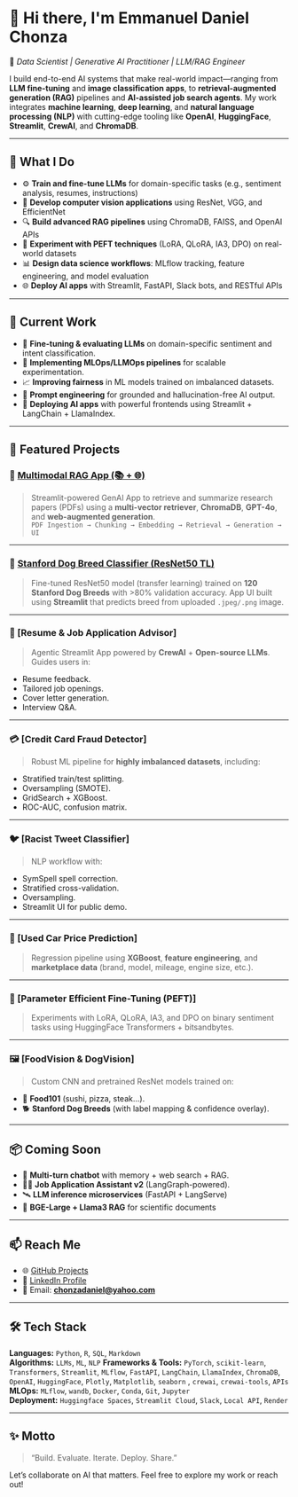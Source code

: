 # 👋 Hi there, I'm Emmanuel Daniel Chonza

🚀 *Data Scientist | Generative AI Practitioner | LLM/RAG Engineer*

I build end-to-end AI systems that make real-world impact—ranging from **LLM fine-tuning** and **image classification apps**, to **retrieval-augmented generation (RAG)** pipelines and **AI-assisted job search agents**. My work integrates **machine learning**, **deep learning**, and **natural language processing (NLP)** with cutting-edge tooling like **OpenAI**, **HuggingFace**, **Streamlit**, **CrewAI**, and **ChromaDB**.

---

## 🧠 What I Do

- ⚙️ **Train and fine-tune LLMs** for domain-specific tasks (e.g., sentiment analysis, resumes, instructions)
- 🤖 **Develop computer vision applications** using ResNet, VGG, and EfficientNet
- 🔍 **Build advanced RAG pipelines** using ChromaDB, FAISS, and OpenAI APIs
- 🧪 **Experiment with PEFT techniques** (LoRA, QLoRA, IA3, DPO) on real-world datasets
- 📊 **Design data science workflows**: MLflow tracking, feature engineering, and model evaluation
- 🌐 **Deploy AI apps** with Streamlit, FastAPI, Slack bots, and RESTful APIs

---

## 🔭 Current Work

- 🔬 **Fine-tuning & evaluating LLMs** on domain-specific sentiment and intent classification.
- 🧱 **Implementing MLOps/LLMOps pipelines** for scalable experimentation.
- 📈 **Improving fairness** in ML models trained on imbalanced datasets.
- 🧠 **Prompt engineering** for grounded and hallucination-free AI output.
- 🎯 **Deploying AI apps** with powerful frontends using Streamlit + LangChain + LlamaIndex.

---

## 🧩 Featured Projects

### 🧠 [**Multimodal RAG App (📚 + 🌐)**](https://github.com/chonzadaniel)  
> Streamlit-powered GenAI App to retrieve and summarize research papers (PDFs) using a **multi-vector retriever**, **ChromaDB**, **GPT-4o**, and **web-augmented generation**.  
`PDF Ingestion → Chunking → Embedding → Retrieval → Generation → UI`

---

### 🐶 [**Stanford Dog Breed Classifier (ResNet50 TL)**](https://github.com/chonzadaniel)  
> Fine-tuned ResNet50 model (transfer learning) trained on **120 Stanford Dog Breeds** with >80% validation accuracy. App UI built using **Streamlit** that predicts breed from uploaded `.jpeg/.png` image.

---

### 💼 [**Resume & Job Application Advisor**]  
> Agentic Streamlit App powered by **CrewAI** + **Open-source LLMs**. Guides users in:
- Resume feedback.
- Tailored job openings.
- Cover letter generation.
- Interview Q&A.

---

### 💳 [**Credit Card Fraud Detector**]  
> Robust ML pipeline for **highly imbalanced datasets**, including:
- Stratified train/test splitting.
- Oversampling (SMOTE).
- GridSearch + XGBoost.
- ROC-AUC, confusion matrix.

---

### 🐦 [**Racist Tweet Classifier**]  
> NLP workflow with:
- SymSpell spell correction.
- Stratified cross-validation.
- Oversampling.
- Streamlit UI for public demo.

---

### 🚗 [**Used Car Price Prediction**]  
> Regression pipeline using **XGBoost**, **feature engineering**, and **marketplace data** (brand, model, mileage, engine size, etc.).

---

### 🧪 [**Parameter Efficient Fine-Tuning (PEFT)**]  
> Experiments with LoRA, QLoRA, IA3, and DPO on binary sentiment tasks using HuggingFace Transformers + bitsandbytes.

---

### 🖼️ [**FoodVision & DogVision**]  
> Custom CNN and pretrained ResNet models trained on:
- 🍣 **Food101** (sushi, pizza, steak...).
- 🐕 **Stanford Dog Breeds** (with label mapping & confidence overlay).

---

## 📦 Coming Soon

- 💬 **Multi-turn chatbot** with memory + web search + RAG.
- 🧑‍💼 **Job Application Assistant v2** (LangGraph-powered).
- 🛰️ **LLM inference microservices** (FastAPI + LangServe)
- 🧬 **BGE-Large + Llama3 RAG** for scientific documents

---

## 📫 Reach Me

- 🌐 [GitHub Projects](https://github.com/chonzadaniel?tab=repositories)
- 💼 [LinkedIn Profile](https://www.linkedin.com/in/emmanuel-daniel-chonza-b2a0b620/)
- 📧 Email: **chonzadaniel@yahoo.com**

---

## 🛠️ Tech Stack

**Languages:** `Python`, `R`, `SQL`, `Markdown`  
**Algorithms:** `LLMs`, `ML`,  `NLP`
**Frameworks & Tools:** `PyTorch`, `scikit-learn`, `Transformers`, `Streamlit`, `MLflow`, `FastAPI`, `LangChain`, `LlamaIndex`, `ChromaDB`, `OpenAI`, `HuggingFace`, `Plotly`, `Matplotlib`, `seaborn` , `crewai`, `crewai-tools`, `APIs`
**MLOps:** `MLflow`, `wandb`, `Docker`, `Conda`, `Git`, `Jupyter`  
**Deployment:** `Huggingface Spaces`, `Streamlit Cloud`, `Slack`, `Local API`, `Render`

---

## ✨ Motto

> “Build. Evaluate. Iterate. Deploy. Share.”

Let’s collaborate on AI that matters. Feel free to explore my work or reach out!
